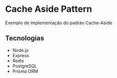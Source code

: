# Cache Aside Pattern

Exemplo de implementação do padrão Cache-Aside

## Tecnologias

- Node.js
- Express
- Redis
- PostgreSQL
- Prisma ORM
